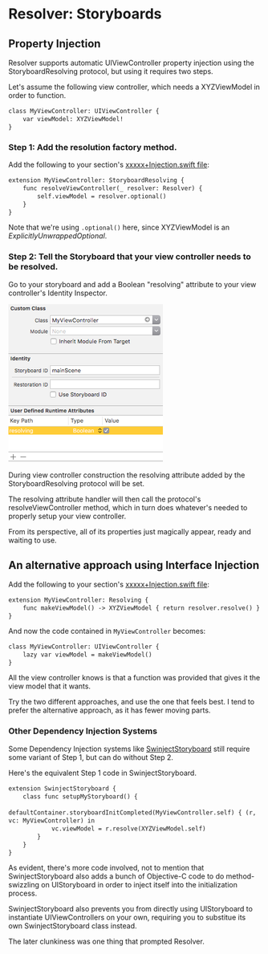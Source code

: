 #  Resolver: Storyboards

## Property Injection

Resolver supports automatic UIViewController property injection using the StoryboardResolving protocol, but using it requires two steps.

Let's assume the following view controller, which needs a XYZViewModel in order to function.

```
class MyViewController: UIViewController {
    var viewModel: XYZViewModel!
}
```
### Step 1: Add the resolution factory method.

Add the following to your section's [xxxxx+Injection.swift file](Registration.md#files):

```
extension MyViewController: StoryboardResolving {
    func resolveViewController(_ resolver: Resolver) {
        self.viewModel = resolver.optional()
    }
}
```

Note that we're using `.optional()` here, since XYZViewModel is an *ExplicitlyUnwrappedOptional*.

### Step 2: Tell the Storyboard that your view controller needs to be resolved.

Go to your storyboard and add a Boolean "resolving" attribute to your view controller's Identity Inspector.

<img src="Storyboards.png">

During view controller construction the resolving attribute added by the StoryboardResolving protocol will be set.

The resolving attribute handler will then call the protocol's resolveViewController method, which in turn does whatever's needed to properly setup your view controller.

From its perspective, all of its properties just magically appear, ready and waiting to use.

## An alternative approach using Interface Injection

Add the following to your section's [xxxxx+Injection.swift file](Registration.md#files):

```
extension MyViewController: Resolving {
    func makeViewModel() -> XYZViewModel { return resolver.resolve() }
}
```

And now the code contained in  `MyViewController` becomes:

```
class MyViewController: UIViewController {
    lazy var viewModel = makeViewModel()
}
```

All the view controller knows is that a function was provided that gives it the view model that it wants.

Try the two different approaches, and use the one that feels best. I tend to prefer the alternative approach, as it has fewer moving parts.

### Other Dependency Injection Systems

Some Dependency Injection systems like [SwinjectStoryboard](https://github.com/Swinject/SwinjectStoryboard) still require some variant of Step 1, but can do without Step 2.

Here's the equivalent Step 1 code in SwinjectStoryboard.

```
extension SwinjectStoryboard {
    class func setupMyStoryboard() {
        defaultContainer.storyboardInitCompleted(MyViewController.self) { (r, vc: MyViewController) in
            vc.viewModel = r.resolve(XYZViewModel.self)
        }
    }
}
```

As evident, there's more code involved, not to mention that SwinjectStoryboard also adds a bunch of Objective-C code to do method-swizzling on UIStoryboard in order to inject itself into the initialization process.

SwinjectStoryboard also prevents you from directly using UIStoryboard to instantiate UIViewControllers on your own, requiring you to substitue its own SwinjectStoryboard class instead.

The later clunkiness was one thing that prompted Resolver.
